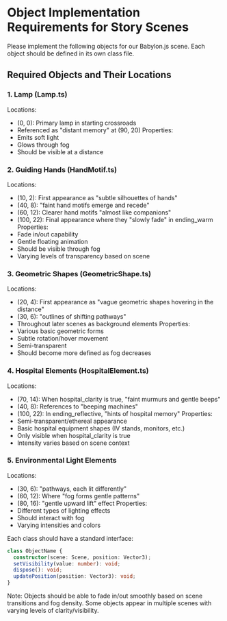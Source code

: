# Object Implementation Requirements for Story Scenes

Please implement the following objects for our Babylon.js scene. Each object should be defined in its own class file.

## Required Objects and Their Locations

### 1. Lamp (Lamp.ts)

Locations:

- (0, 0): Primary lamp in starting crossroads
- Referenced as "distant memory" at (90, 20)
  Properties:
- Emits soft light
- Glows through fog
- Should be visible at a distance

### 2. Guiding Hands (HandMotif.ts)

Locations:

- (10, 2): First appearance as "subtle silhouettes of hands"
- (40, 8): "faint hand motifs emerge and recede"
- (60, 12): Clearer hand motifs "almost like companions"
- (100, 22): Final appearance where they "slowly fade" in ending_warm
  Properties:
- Fade in/out capability
- Gentle floating animation
- Should be visible through fog
- Varying levels of transparency based on scene

### 3. Geometric Shapes (GeometricShape.ts)

Locations:

- (20, 4): First appearance as "vague geometric shapes hovering in the distance"
- (30, 6): "outlines of shifting pathways"
- Throughout later scenes as background elements
  Properties:
- Various basic geometric forms
- Subtle rotation/hover movement
- Semi-transparent
- Should become more defined as fog decreases

### 4. Hospital Elements (HospitalElement.ts)

Locations:

- (70, 14): When hospital_clarity is true, "faint murmurs and gentle beeps"
- (40, 8): References to "beeping machines"
- (100, 22): In ending_reflective, "hints of hospital memory"
  Properties:
- Semi-transparent/ethereal appearance
- Basic hospital equipment shapes (IV stands, monitors, etc.)
- Only visible when hospital_clarity is true
- Intensity varies based on scene context

### 5. Environmental Light Elements

Locations:

- (30, 6): "pathways, each lit differently"
- (60, 12): Where "fog forms gentle patterns"
- (80, 16): "gentle upward lift" effect
  Properties:
- Different types of lighting effects
- Should interact with fog
- Varying intensities and colors

Each class should have a standard interface:

```typescript
class ObjectName {
  constructor(scene: Scene, position: Vector3);
  setVisibility(value: number): void;
  dispose(): void;
  updatePosition(position: Vector3): void;
}
```

Note: Objects should be able to fade in/out smoothly based on scene transitions and fog density. Some objects appear in multiple scenes with varying levels of clarity/visibility.
